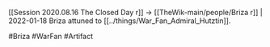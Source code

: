[[Session 2020.08.16 The Closed Day r]] -> [[TheWik-main/people/Briza r]] | 2022-01-18
Briza attuned to [[../things/War_Fan_Admiral_Hutztin]].

#Briza #WarFan #Artifact 